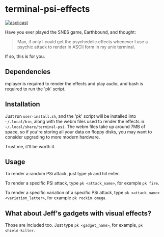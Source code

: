 # terminal-psi-effects
[![asciicast](https://asciinema.org/a/l9MzOIdK4TXaZBa5kB3OX5OmQ.svg)](https://asciinema.org/a/l9MzOIdK4TXaZBa5kB3OX5OmQ)

Have you ever played the SNES game, Earthbound, and thought:
> Man, if only I could get the psychedelic effects whenever I use a psychic attack
> to render in ASCII form in my unix terminal.

If so, this is for you.

## Dependencies
mplayer is required to render the effects and play audio, and bash is required to
run the 'pk' script.

## Installation
Just run `user-install.sh`, and the 'pk' script will be installed into `~/.local/bin`,
along with the webm files used to render the effects in `~/.local/share/terminal-psi`.
The webm files take up around 7MB of space, so if you're storing all your data on floppy
disks, you may want to consider upgrading to more modern hardware.

Trust me, it'll be worth it.

## Usage
To render a random PSi attack, just type `pk` and hit enter.

To render a specific PSi attack, type `pk <attack_name>`, for example `pk fire`.

To render a specific variation of a specific PSi attack, type
`pk <attack_name> <variation_letter>`, for example `pk rockin omega`.

## What about Jeff's gadgets with visual effects?
Those are included too.
Just type `pk <gadget_name>`, for example, `pk shield-killer`.